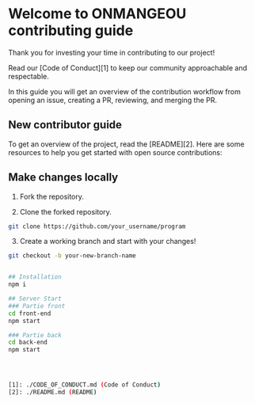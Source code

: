# Welcome to ONMANGEOU contributing guide

Thank you for investing your time in contributing to our project! 

Read our [Code of Conduct][1] to keep our community approachable and respectable.

In this guide you will get an overview of the contribution workflow from opening an issue, creating a PR, reviewing, and merging the PR.

## New contributor guide

To get an overview of the project, read the [README][2]. Here are some resources to help you get started with open source contributions:

## Make changes locally

1. Fork the repository.

2. Clone the forked repository.

  ```bash
  git clone https://github.com/your_username/program
  ```

3. Create a working branch and start with your changes!

  ```bash
  git checkout -b your-new-branch-name


## Installation
 npm i

## Server Start
### Partie front
 cd front-end
 npm start

### Partie back
 cd back-end
 npm start
 


 
 [1]: ./CODE_OF_CONDUCT.md (Code of Conduct)
 [2]: ./README.md (README)
